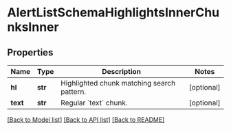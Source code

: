 # AlertListSchemaHighlightsInnerChunksInner


## Properties
Name | Type | Description | Notes
------------ | ------------- | ------------- | -------------
**hl** | **str** | Highlighted chunk matching search pattern. | [optional] 
**text** | **str** | Regular &#x60;text&#x60; chunk. | [optional] 

[[Back to Model list]](../README.md#documentation-for-models) [[Back to API list]](../README.md#documentation-for-api-endpoints) [[Back to README]](../README.md)


